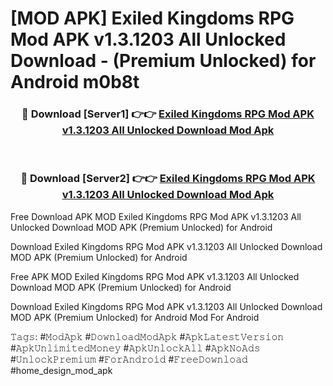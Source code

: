 # [MOD APK] Exiled Kingdoms RPG Mod APK v1.3.1203 All Unlocked Download - (Premium Unlocked) for Android m0b8t



<div align="center">
<h3>🔴 Download [Server1] 👉👉 <a href="https://momento.my/?title=Exiled_Kingdoms_RPG_Mod_APK_v1.3.1203_All_Unlocked_Download">Exiled Kingdoms RPG Mod APK v1.3.1203 All Unlocked Download Mod Apk</a></h3><br>

<h3>🔴 Download [Server2] 👉👉 <a href="https://momento.my/?title=Exiled_Kingdoms_RPG_Mod_APK_v1.3.1203_All_Unlocked_Download">Exiled Kingdoms RPG Mod APK v1.3.1203 All Unlocked Download Mod Apk</a></h3>
</div>



Free Download APK MOD Exiled Kingdoms RPG Mod APK v1.3.1203 All Unlocked Download MOD APK (Premium Unlocked) for Android

Download Exiled Kingdoms RPG Mod APK v1.3.1203 All Unlocked Download MOD APK (Premium Unlocked) for Android

Free APK MOD Exiled Kingdoms RPG Mod APK v1.3.1203 All Unlocked Download MOD APK (Premium Unlocked) for Android

Download Exiled Kingdoms RPG Mod APK v1.3.1203 All Unlocked Download MOD APK (Premium Unlocked) for Android Mod For Android

𝚃𝚊𝚐𝚜: #𝙼𝚘𝚍𝙰𝚙𝚔 #𝙳𝚘𝚠𝚗𝚕𝚘𝚊𝚍𝙼𝚘𝚍𝙰𝚙𝚔 #𝙰𝚙𝚔𝙻𝚊𝚝𝚎𝚜𝚝𝚅𝚎𝚛𝚜𝚒𝚘𝚗 #𝙰𝚙𝚔𝚄𝚗𝚕𝚒𝚖𝚒𝚝𝚎𝚍𝙼𝚘𝚗𝚎𝚢 #𝙰𝚙𝚔𝚄𝚗𝚕𝚘𝚌𝚔𝙰𝚕𝚕 #𝙰𝚙𝚔𝙽𝚘𝙰𝚍𝚜 #𝚄𝚗𝚕𝚘𝚌𝚔𝙿𝚛𝚎𝚖𝚒𝚞𝚖 #𝙵𝚘𝚛𝙰𝚗𝚍𝚛𝚘𝚒𝚍 #𝙵𝚛𝚎𝚎𝙳𝚘𝚠𝚗𝚕𝚘𝚊𝚍 #home_design_mod_apk
